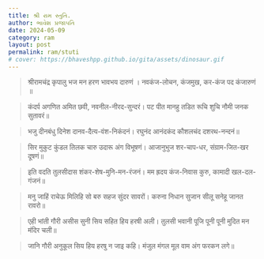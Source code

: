 ```yaml
---
title: શ્રી રામ સ્તુતિ.
author: ભાવેશ પ્રજાપતિ
date: 2024-05-09
category: ram
layout: post
permalink: ram/stuti
# cover: https://bhaveshpp.github.io/gita/assets/dinosaur.gif
---
```


> श्रीरामचंद्र कृपालु भज मन हरण भावभय दारुणं ।
> नवकंज-लोचन, कंजमुख, कर-कंज पद कंजारुणं ॥

> कंदर्प अगणित अमित छवी, नवनील-नीरद-सुन्दरं।
> पट पीत मानहु तडित रूचि शुचि नौमी जनक सुतावरं॥

> भजु दीनबंधु दिनेश दानव-दैत्य-वंश-निकंदनं।
> रघुनंद आनंदकंद कौशलचंद दशरथ-नन्दनं॥

> सिर मुकुट कुंडल तिलक चारु उदारू अंग विभूषणं।
> आजानुभुज शर-चाप-धर, संग्राम-जित-खर दूषणं॥

> इति वदति तुलसीदास शंकर-शेष-मुनि-मन-रंजनं।
> मम ह्रदय कंज-निवास कुरु, कामादी खल-दल-गंजनं॥

> मनु जाहिं राचेऊ मिलिहि सो बरु सहज सुंदर सावरों।
> करुना निधान सुजान सीलू सनेहू जानत रावरो॥

> एही भांती गौरी असीस सुनी सिय सहित हिय हरषी अली।
> तुलसी भवानी पूजि पूनी पूनी मुदित मन मंदिर चली॥

> जानि गौरी अनुकूल सिय हिय हरषु न जाइ कहि।
> मंजुल मंगल मूल वाम अंग फरकन लगे॥
